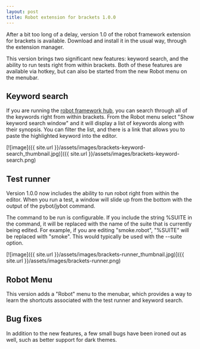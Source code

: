 ```yaml
---
layout: post
title: Robot extension for brackets 1.0.0
---
```


After a bit too long of a delay, version 1.0 of the robot framework
extension for brackets is available. Download and install it in the
usual way, through the extension manager.

This version brings two significant new features: keyword search, and
the ability to run tests right from within brackets. Both of these
features are available via hotkey, but can also be started from 
the new Robot menu on the menubar. 

## Keyword search

If you are running the [robot framework
hub](https://github.com/boakley/robotframework-hub/wiki), you can
search through all of the keywords right from within brackets.
From the Robot menu select "Show keyword search window" and it 
will display a list of keywords along with their synopsis. You
can filter the list, and there is a link that allows you to 
paste the highlighted keyword into the editor.

[![image]({{ site.url }}/assets/images/brackets-keyword-search_thumbnail.jpg)]({{ site.url }}/assets/images/brackets-keyword-search.png)

## Test runner

Version 1.0.0 now includes the ability to run robot right from within
the editor. When you run a test, a window will slide up from the
bottom with the output of the pybot/jybot command. 

The command to be run is configurable. If you include the string 
%SUITE in the command, it will be replaced with the name of the 
suite that is currently being edited. For example, if you are
editing "smoke.robot", "%SUITE" will be replaced with "smoke". This 
would typically be used with the --suite option.

[![image]({{ site.url }}/assets/images/brackets-runner_thumbnail.jpg)]({{ site.url }}/assets/images/brackets-runner.png)

## Robot Menu

This version adds a "Robot" menu to the menubar, which provides a way to learn
the shortcuts associated with the test runner and keyword search.

## Bug fixes

In addition to the new features, a few small bugs have been ironed out
as well, such as better support for dark themes.
